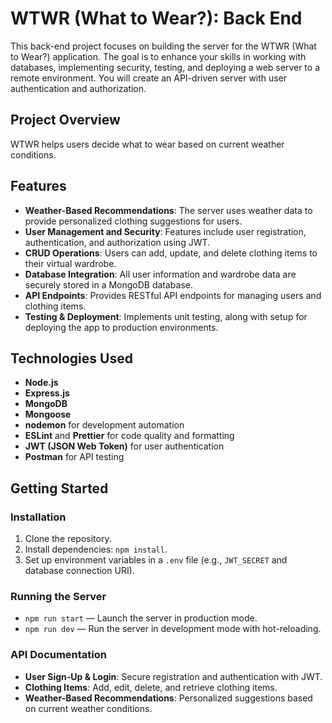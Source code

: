 # WTWR (What to Wear?): Back End

This back-end project focuses on building the server for the WTWR (What to Wear?) application. The goal is to enhance your skills in working with databases, implementing security, testing, and deploying a web server to a remote environment. You will create an API-driven server with user authentication and authorization.

## Project Overview

WTWR helps users decide what to wear based on current weather conditions.

## Features

- **Weather-Based Recommendations**: The server uses weather data to provide personalized clothing suggestions for users.
- **User Management and Security**: Features include user registration, authentication, and authorization using JWT.
- **CRUD Operations**: Users can add, update, and delete clothing items to their virtual wardrobe.
- **Database Integration**: All user information and wardrobe data are securely stored in a MongoDB database.
- **API Endpoints**: Provides RESTful API endpoints for managing users and clothing items.
- **Testing & Deployment**: Implements unit testing, along with setup for deploying the app to production environments.

## Technologies Used

- **Node.js**
- **Express.js**
- **MongoDB**
- **Mongoose**
- **nodemon** for development automation
- **ESLint** and **Prettier** for code quality and formatting
- **JWT (JSON Web Token)** for user authentication
- **Postman** for API testing

## Getting Started

### Installation

1. Clone the repository.
2. Install dependencies: `npm install`.
3. Set up environment variables in a `.env` file (e.g., `JWT_SECRET` and database connection URI).

### Running the Server

- `npm run start` — Launch the server in production mode.
- `npm run dev` — Run the server in development mode with hot-reloading.

### API Documentation

- **User Sign-Up & Login**: Secure registration and authentication with JWT.
- **Clothing Items**: Add, edit, delete, and retrieve clothing items.
- **Weather-Based Recommendations**: Personalized suggestions based on current weather conditions.
